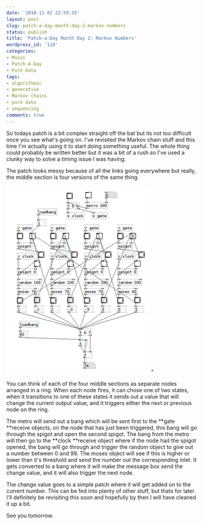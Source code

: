 ```yaml
---
date: '2010-11-02 22:59:35'
layout: post
slug: patch-a-day-month-day-2-markov-numbers
status: publish
title: 'Patch-a-Day Month Day 2: Markov Numbers'
wordpress_id: '118'
categories:
- Music
- Patch-A-Day
- Pure Data
tags:
- algorithmic
- generative
- Markov chains
- pure data
- sequencing
comments: true
---
```


So todays patch is a bit complex straight off the bat but its not too difficult once you see what's going on. I've revisited the Markov chain stuff and this time I'm actually using it to start doing something useful. The whole thing could probably be written better but it was a bit of a rush so I've used a clunky way to solve a timing issue I was having.



The patch looks messy because of all the links going everywhere but really, the middle section is four versions of the same thing.

![Markov Numbers](/a/2010-11-02-patch-a-day-month-day-2-markov-numbers/02-MarkovNumbers.png)"

You can think of each of the four middle sections as separate nodes arranged in a ring. When each node fires, it can chose one of two states, when it transitions to one of these states it sends out a value that will change the current output value, and it triggers either the next or previous node on the ring.

The metro will send out a bang which will be sent first to the **gate **receive objects, on the node that has just been triggered, this bang will go through the spigot and open the second spigot. The bang from the metro will then go to the **clock **receive object where if the node had the spigot opened, the bang will go through and trigger the random object to give out a number between 0 and 99. The moses object will see if this is higher or lower than it's threshold and send the number out the corresponding inlet. It gets converted to a bang where it will make the message box send the change value, and it will also trigger the next node.

The change value goes to a simple patch where it will get added on to the current number. This can be fed into plenty of other stuff, but thats for later. I'll definitely be revisiting this soon and hopefully by then I will have cleaned it up a bit.

See you tomorrow.
